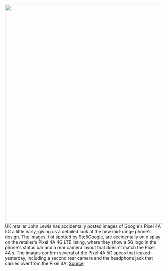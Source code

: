 <img src='https://cdn.vox-cdn.com/thumbor/pn561Er-QpryQQ28TP1meXOZXvA=/0x0:1536x1024/1200x800/filters:focal(646x390:890x634)/cdn.vox-cdn.com/uploads/chorus_image/image/67460697/Pixel_4a_5G_renders_1.0.jpg' width='700px' /><br/>
UK retailer John Lewis has accidentally posted images of Google's Pixel 4A 5G a little early, giving us a detailed look at the new mid-range phone's design. The images, fist spotted by 9to5Google, are accidentally on display on the retailer's Pixel 4A 4G LTE listing, where they show a 5G logo in the phone's status bar and a rear camera layout that doesn't match the Pixel 4A's. The images confirm several of the Pixel 4A 5G specs that leaked yesterday, including a second rear camera and the headphone jack that carries over from the Pixel 4A.
<a href='https://www.theverge.com/2020/9/24/21453964/google-pixel-4a-5g-images-leak-john-lewis-headphone-jack-dual-rear-cameras'> Source <a/>